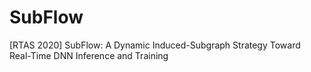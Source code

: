 # SubFlow
[RTAS 2020] SubFlow: A Dynamic Induced-Subgraph Strategy Toward Real-Time DNN Inference and Training
